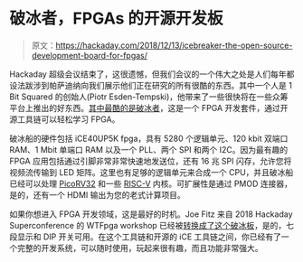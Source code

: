 # 破冰者，FPGAs 的开源开发板

> 原文：<https://hackaday.com/2018/12/13/icebreaker-the-open-source-development-board-for-fpgas/>

Hackaday 超级会议结束了，这很遗憾，但我们会议的一个伟大之处是人们每年都设法跋涉到帕萨迪纳向我们展示他们正在研究的所有很酷的东西。其中一个人是 1 Bit Squared 的创始人(Piotr Esden-Tempski)，他带来了一些很快将在一些众筹平台上推出的好东西。[其中最酷的是破冰者](https://www.crowdsupply.com/1bitsquared/icebreaker-fpga)，这是一个 FPGA 开发套件，通过开源工具链可以轻松学习 FPGA。

破冰船的硬件包括 iCE40UP5K fpga，具有 5280 个逻辑单元、120 kbit 双端口 RAM、1 Mbit 单端口 RAM 以及一个 PLL、两个 SPI 和两个 I2C。因为最有趣的 FPGA 应用包括通过引脚非常非常快速地发送位，还有 16 兆 SPI 闪存，允许您将视频流传输到 LED 矩阵。这里也有足够的逻辑单元来合成一个 CPU，并且破冰船已经可以处理 [PicoRV32](https://github.com/cliffordwolf/picorv32/) 和一些 [RISC-V](https://riscv.org/) 内核。可扩展性是通过 PMOD 连接器，是的，还有一个 HDMI 输出为您的老式计算项目。

如果你想进入 FPGA 开发领域，这是最好的时机。Joe Fitz 来自 2018 Hackaday Superconference 的 WTFpga workshop 已经被[转换成了这个破冰板](https://github.com/esden/WTFpga)，是的，七段显示和 DIP 开关可用。在这个工具链和开源的 iCE 工具链之间，你已经有了一个完整的开发系统，可以随时使用，玩起来很有趣，而且功能非常强大。